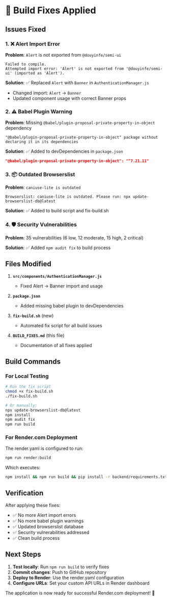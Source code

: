 # 🔧 Build Fixes Applied

## Issues Fixed

### 1. ❌ Alert Import Error
**Problem**: `Alert` is not exported from `@douyinfe/semi-ui`
```
Failed to compile.
Attempted import error: 'Alert' is not exported from '@douyinfe/semi-ui' (imported as 'Alert').
```

**Solution**: ✅ Replaced `Alert` with `Banner` in `AuthenticationManager.js`
- Changed import: `Alert` → `Banner`
- Updated component usage with correct Banner props

### 2. ⚠️ Babel Plugin Warning
**Problem**: Missing `@babel/plugin-proposal-private-property-in-object` dependency
```
"@babel/plugin-proposal-private-property-in-object" package without declaring it in its dependencies
```

**Solution**: ✅ Added to devDependencies in `package.json`
```json
"@babel/plugin-proposal-private-property-in-object": "^7.21.11"
```

### 3. 📦 Outdated Browserslist
**Problem**: `caniuse-lite is outdated`
```
Browserslist: caniuse-lite is outdated. Please run: npx update-browserslist-db@latest
```

**Solution**: ✅ Added to build script and fix-build.sh

### 4. 🛡️ Security Vulnerabilities
**Problem**: 35 vulnerabilities (6 low, 12 moderate, 15 high, 2 critical)

**Solution**: ✅ Added `npm audit fix` to build process

## Files Modified

1. **`src/components/AuthenticationManager.js`**
   - Fixed Alert → Banner import and usage

2. **`package.json`**
   - Added missing babel plugin to devDependencies

3. **`fix-build.sh`** (new)
   - Automated fix script for all build issues

4. **`BUILD_FIXES.md`** (this file)
   - Documentation of all fixes applied

## Build Commands

### For Local Testing
```bash
# Run the fix script
chmod +x fix-build.sh
./fix-build.sh

# Or manually:
npx update-browserslist-db@latest
npm install
npm audit fix
npm run build
```

### For Render.com Deployment
The render.yaml is configured to run:
```bash
npm run render:build
```

Which executes:
```bash
npm install && npm run build && pip install -r backend/requirements.txt
```

## Verification

After applying these fixes:
- ✅ No more Alert import errors
- ✅ No more babel plugin warnings  
- ✅ Updated browserslist database
- ✅ Security vulnerabilities addressed
- ✅ Clean build process

## Next Steps

1. **Test locally**: Run `npm run build` to verify fixes
2. **Commit changes**: Push to GitHub repository
3. **Deploy to Render**: Use the render.yaml configuration
4. **Configure URLs**: Set your custom API URLs in Render dashboard

The application is now ready for successful Render.com deployment! 🚀
